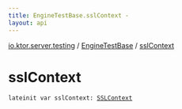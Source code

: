 ```yaml
---
title: EngineTestBase.sslContext - 
layout: api
---
```


<div class='api-docs-breadcrumbs'><a href="../index.html">io.ktor.server.testing</a> / <a href="index.html">EngineTestBase</a> / <a href="./ssl-context.html">sslContext</a></div>

# sslContext

<div class="signature"><code><span class="keyword">lateinit</span> <span class="keyword">var </span><span class="identifier">sslContext</span><span class="symbol">: </span><a href="http://docs.oracle.com/javase/6/docs/api/javax/net/ssl/SSLContext.html"><span class="identifier">SSLContext</span></a></code></div>
